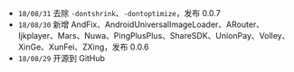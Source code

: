 * `18/08/31` 去除 `-dontshrink`、`-dontoptimize`，发布 0.0.7
* `18/08/30` 新增 AndFix、AndroidUniversalImageLoader、ARouter、Ijkplayer、Mars、Nuwa、PingPlusPlus、ShareSDK、UnionPay、Volley、XinGe、XunFei、ZXing，发布 0.0.6
* `18/08/29` 开源到 GitHub